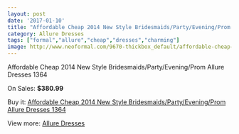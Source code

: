 ```yaml
---
layout: post
date: '2017-01-10'
title: "Affordable Cheap 2014 New Style Bridesmaids/Party/Evening/Prom Allure Dresses 1364"
category: Allure Dresses
tags: ["formal","allure","cheap","dresses","charming"]
image: http://www.neoformal.com/9670-thickbox_default/affordable-cheap-2014-new-style-bridesmaids-party-evening-prom-allure-dresses-1364.jpg
---
```

Affordable Cheap 2014 New Style Bridesmaids/Party/Evening/Prom Allure Dresses 1364

On Sales: **$380.99**
<a href="https://www.neoformal.com/en/allure-dresses-2014/3351-affordable-cheap-2014-new-style-bridesmaids-party-evening-prom-allure-dresses-1364.html"><amp-img layout="responsive" width="600" height="600" src="//www.neoformal.com/9670-thickbox_default/affordable-cheap-2014-new-style-bridesmaids-party-evening-prom-allure-dresses-1364.jpg" alt="Affordable Cheap 2014 New Style Bridesmaids/Party/Evening/Prom Allure Dresses 1364 0" /></a>
<a href="https://www.neoformal.com/en/allure-dresses-2014/3351-affordable-cheap-2014-new-style-bridesmaids-party-evening-prom-allure-dresses-1364.html"><amp-img layout="responsive" width="600" height="600" src="//www.neoformal.com/9671-thickbox_default/affordable-cheap-2014-new-style-bridesmaids-party-evening-prom-allure-dresses-1364.jpg" alt="Affordable Cheap 2014 New Style Bridesmaids/Party/Evening/Prom Allure Dresses 1364 1" /></a>

Buy it: [Affordable Cheap 2014 New Style Bridesmaids/Party/Evening/Prom Allure Dresses 1364](https://www.neoformal.com/en/allure-dresses-2014/3351-affordable-cheap-2014-new-style-bridesmaids-party-evening-prom-allure-dresses-1364.html "Affordable Cheap 2014 New Style Bridesmaids/Party/Evening/Prom Allure Dresses 1364")

View more: [Allure Dresses](https://www.neoformal.com/en/38-allure-dresses-2014 "Allure Dresses")
